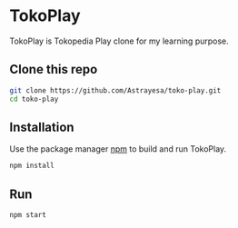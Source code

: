 # TokoPlay

TokoPlay is Tokopedia Play clone for my learning purpose.

## Clone this repo
```bash
git clone https://github.com/Astrayesa/toko-play.git
cd toko-play
```


## Installation

Use the package manager [npm](https://www.npmjs.com/) to build and run TokoPlay.

```bash
npm install
```

## Run

```bash
npm start
```
